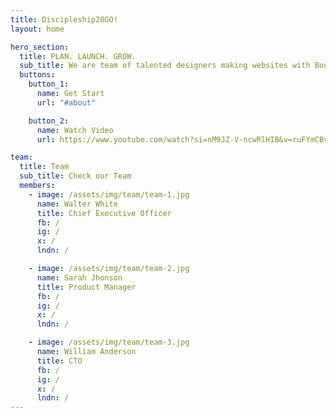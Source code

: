 ```yaml
---
title: Discipleship28GO!
layout: home

hero_section:
  title: PLAN. LAUNCH. GROW.
  sub_title: We are team of talented designers making websites with Bootstrap
  buttons:
    button_1:
      name: Get Start
      url: "#about"

    button_2:
      name: Watch Video
      url: https://www.youtube.com/watch?si=nM9JZ-V-ncwRlHIB&v=ruFYmCBvecU&feature=youtu.be

team:
  title: Team
  sub_title: Check our Team
  members:
    - image: /assets/img/team/team-1.jpg
      name: Walter White
      title: Chief Executive Officer
      fb: /
      ig: /
      x: /
      lndn: /

    - image: /assets/img/team/team-2.jpg
      name: Sarah Jhonson
      title: Product Manager
      fb: /
      ig: /
      x: /
      lndn: /

    - image: /assets/img/team/team-3.jpg
      name: William Anderson
      title: CTO
      fb: /
      ig: /
      x: /
      lndn: /
---
```

